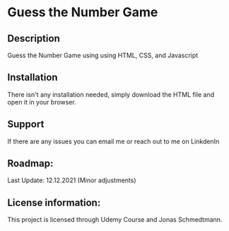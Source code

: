# Guess the Number Game

## Description

Guess the Number Game using using HTML, CSS, and Javascript

## Installation

There isn't any installation needed, simply download the HTML file and open it in your browser.

## Support

If there are any issues you can email me or reach out to me on LinkdenIn

## Roadmap:

Last Update: 12.12.2021 (Minor adjustments)

## License information:

This project is licensed through Udemy Course and Jonas Schmedtmann.
